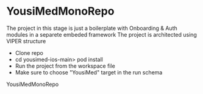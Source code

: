 # YousiMedMonoRepo

The project in this stage is just a boilerplate with Onboarding & Auth modules in a separete embeded framework 
The project is architected using VIPER structure

- Clone repo
- cd yousimed-ios-main> pod install
- Run the project from the workspace file
- Make sure to choose "YousiMed" target in the run schema

YousiMedMonoRepo
